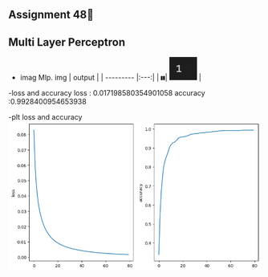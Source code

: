 ## Assignment 48🍡
## Multi Layer Perceptron
- imag Mlp.
   img | output |
  | --------- |:---:|
  | ![res](https://github.com/MohamadNematizadeh/Machine-Learning/blob/main/Assignment%2048/test.png?raw=true)| ![res](https://github.com/MohamadNematizadeh/Machine-Learning/blob/main/Assignment%2048/output.png?raw=true) |
 
-loss and accuracy
   loss : 0.017198580354901058 
   accuracy :0.9928400954653938

-plt loss and accuracy
   ![res](https://github.com/MohamadNematizadeh/Machine-Learning/blob/main/Assignment%2048/output_loss.png?raw=true)
